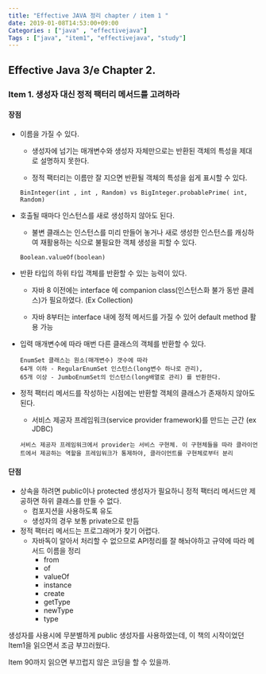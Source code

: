 ```yaml
---
title: "Effective JAVA 정리 chapter / item 1 "
date: 2019-01-08T14:53:00+09:00
Categories : ["java" , "effectivejava"]
Tags : ["java", "item1", "effectivejava", "study"]
---
```


## Effective Java 3/e  Chapter 2.

### Item 1. 생성자 대신 정적 팩터리 메서드를 고려하라

#### 장점

- 이름을 가질 수 있다. 

  + 생성자에 넘기는 매개변수와 생성자 자체만으로는 반환된 객체의 특성을 제대로 설명하지 못한다.

  + 정적 팩터리는 이름만 잘 지으면 반환될 객체의 특성을 쉽게 표시할 수 있다.

  ``` Ex 
  BinInteger(int , int , Random) vs BigInteger.probablePrime( int, Random)
  ```

- 호출될 때마다 인스턴스를 새로 생성하지 않아도 된다. 

  + 불변 클래스는 인스턴스를 미리 만들어 놓거나 새로 생성한 인스턴스를 캐싱하여 재활용하는 식으로 불필요한 객체 생성을 피할 수 있다.

  ``` Ex 
  Boolean.valueOf(boolean)
  ```

- 반환 타입의 하위 타입 객체를 반환할 수 있는 능력이 있다.

  + 자바 8 이전에는 interface 에 companion class(인스턴스화 불가 동반 클레스)가 필요하였다. (Ex Collection)

  + 자바 8부터는 interface 내에 정적 메서드를 가질 수 있어 default method 활용 가능

- 입력 매개변수에 따라 매번 다른 클래스의 객체를 반환할 수 있다.

   ``` Ex
   EnumSet 클래스는 원소(매개변수) 갯수에 따라
   64개 이하 - RegularEnumSet 인스턴스(long변수 하나로 관리),
   65개 이상 - JumboEnumSet의 인스턴스(long배열로 관리) 를 반환한다.
   ```

- 정적 팩터리 메서드를 작성하는 시점에는 반환할 객체의 클래스가 존재하지 않아도 된다.

  - 서비스 제공자 프레임워크(service provider framework)를 만드는 근간 (ex JDBC)

  ``` Ex
  서비스 제공자 프레임워크에서 provider는 서비스 구현체. 이 구현체들을 따라 클라이언트에서 제공하는 역할을 프레임워크가 통제하야, 클라이언트를 구현체로부터 분리
  ```

#### 단점

- 상속을 하려면 public이나 protected 생성자가 필요하니 정적 팩터리 메서드만 제공하면 하위 클래스를 만들 수 없다.
  - 컴포지션을 사용하도록 유도
  - 생성자의 경우 보통 private으로 만듬
- 정적 팩터리 메서드는 프로그래머가 찾기 어렵다.
  - 자바독이 알아서 처리할 수 없으므로 API정리를 잘 해놔야하고 규약에 따라 메서드 이름을 정리
    - from
    - of
    - valueOf
    - instance
    - create
    - getType
    - newType
    - type



생성자를 사용시에 무분별하게 public 생성자를 사용하였는데, 이 책의 시작이었던 Item1을 읽으면서 조금 부끄러웠다.

Item 90까지 읽으면 부끄럽지 않은 코딩을 할 수 있을까.

